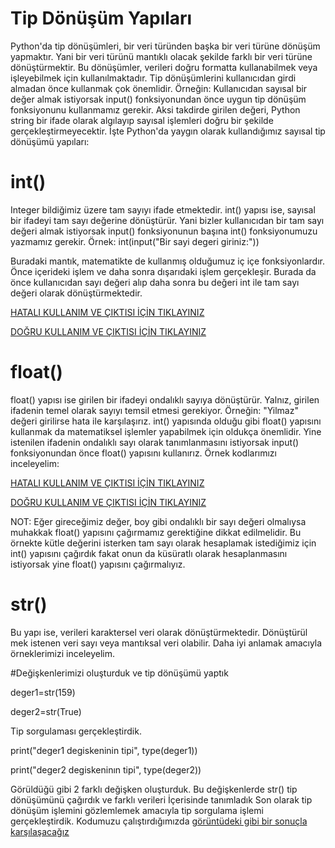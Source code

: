 # Tip Dönüşüm Yapıları
Python'da tip dönüşümleri, bir veri türünden başka bir veri türüne dönüşüm yapmaktır. Yani bir veri türünü mantıklı olacak şekilde farklı bir veri türüne dönüştürmektir. Bu dönüşümler, verileri doğru formatta kullanabilmek veya işleyebilmek için kullanılmaktadır. Tip dönüşümlerini kullanıcıdan girdi almadan önce kullanmak çok önemlidir. Örneğin: Kullanıcıdan sayısal bir değer almak istiyorsak input() fonksiyonundan önce uygun tip dönüşüm fonksiyonunu kullanmamız gerekir. Aksi takdirde girilen değeri, Python string bir ifade olarak algılayıp sayısal işlemleri doğru bir şekilde gerçekleştirmeyecektir. 
İşte Python'da yaygın olarak kullandığımız sayısal tip dönüşümü yapıları:
# int() 
Integer bildiğimiz üzere tam sayıyı ifade etmektedir. int() yapısı ise, sayısal bir ifadeyi tam sayı değerine dönüştürür. Yani bizler kullanıcıdan bir tam sayı değeri almak istiyorsak input() fonksiyonunun başına int() fonksiyonumuzu yazmamız gerekir.
Örnek:
int(input("Bir sayi degeri giriniz:"))

Buradaki mantık, matematikte de kullanmış olduğumuz iç içe fonksiyonlardır. Önce içerideki işlem ve daha sonra dışarıdaki işlem gerçekleşir. Burada da önce kullanıcıdan sayı değeri alıp daha sonra bu değeri int ile tam sayı değeri olarak dönüştürmektedir.

<a href="https://github.com/ebrarrkaya/-BUGUNUN-KONUSU-/blob/74ce85019acde742723509e33d1fd70bf4ab25a5/e.png">HATALI KULLANIM VE ÇIKTISI İÇİN TIKLAYINIZ</a>

<a href="https://github.com/ebrarrkaya/-BUGUNUN-KONUSU-/blob/d272643ea0533534223035182292d1c3ff7c3c62/b.png">DOĞRU KULLANIM VE ÇIKTISI İÇİN TIKLAYINIZ</a>

# float()

float() yapısı ise girilen bir ifadeyi ondalıklı sayıya dönüştürür. Yalnız, girilen ifadenin temel olarak sayıyı temsil etmesi gerekiyor. Örneğin: "Yilmaz" değeri girilirse hata ile karşılaşırız. int() yapısında olduğu gibi float() yapısını kullanmak da matematiksel işlemler yapabilmek için oldukça önemlidir. Yine istenilen ifadenin ondalıklı sayı olarak tanımlanmasını istiyorsak input() fonksiyonundan önce float() yapısını kullanırız. Örnek kodlarımızı inceleyelim:

<a href="https://github.com/ebrarrkaya/-BUGUNUN-KONUSU-/blob/e26df61add4124ed039e956e3e71d17f45c55a95/R.png">HATALI KULLANIM VE ÇIKTISI İÇİN TIKLAYINIZ</a>

<a href="https://github.com/ebrarrkaya/-BUGUNUN-KONUSU-/blob/1a6f7c67c2abf193fc4abe73536bbc3ca002a538/A.png">DOĞRU KULLANIM VE ÇIKTISI İÇİN TIKLAYINIZ</a>

NOT: Eğer gireceğimiz değer, boy gibi ondalıklı bir sayı değeri olmalıysa muhakkak float() yapısını çağırmamız gerektiğine dikkat edilmelidir. Bu örnekte kütle değerini isterken tam sayı olarak hesaplamak istediğimiz için int() yapısını çağırdık fakat onun da küsüratlı olarak hesaplanmasını istiyorsak yine float() yapısını çağırmalıyız.

# str() 
Bu yapı ise, verileri karaktersel veri olarak dönüştürmektedir. Dönüştürül mek istenen veri sayı veya mantıksal veri olabilir. Daha iyi anlamak amacıyla örneklerimizi inceleyelim.

#Değişkenlerimizi oluşturduk ve tip dönüşümü yaptık

deger1=str(159)

deger2=str(True)

Tip sorgulaması gerçekleştirdik.

print("deger1 degiskeninin tipi", type(deger1))

print("deger2 degiskeninın tipi", type(deger2))

Görüldüğü gibi 2 farklı değişken oluşturduk. Bu değişkenlerde str() tip dönüşümünü çağırdık ve farklı verileri İçerisinde tanımladık Son olarak tip dönüşüm işlemini gözlemlemek amacıyla tip sorgulama işlemi gerçekleştirdik. Kodumuzu çalıştırdığımızda <a href="https://github.com/ebrarrkaya/-BUGUNUN-KONUSU-/blob/5f90b389e79632365008fd020850c62d7f1b289b/k.png">görüntüdeki gibi bir sonuçla karşılaşacağız</a> 
